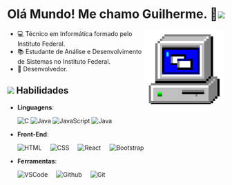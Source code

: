 # Olá Mundo! Me chamo Guilherme. 👋<img src=https://github.com/TheDudeThatCode/TheDudeThatCode/blob/master/Assets/Earth.gif width="30">

<img align="right" alt="PC GIF" src="https://github.com/TheDudeThatCode/TheDudeThatCode/blob/master/Assets/PC.gif" width="190"/>

- 💻 Técnico em Informática formado pelo Instituto Federal.
- 📚 Estudante de Análise e Desenvolvimento de Sistemas no Instituto Federal.
- 📂 Desenvolvedor.

## <img src="https://media2.giphy.com/media/QssGEmpkyEOhBCb7e1/giphy.gif?cid=ecf05e47a0n3gi1bfqntqmob8g9aid1oyj2wr3ds3mg700bl&rid=giphy.gif" width ="25"><b> Habilidades</b>

- **Linguagens**:
  
    <img src="https://cdn.jsdelivr.net/gh/devicons/devicon/icons/c/c-plain.svg" width="40" height="40" alt="C"/>
    <img src="https://cdn.jsdelivr.net/gh/devicons/devicon/icons/csharp/csharp-plain.svg" width="40" height="40" alt="Java"/>
    <img src="https://cdn.jsdelivr.net/gh/devicons/devicon/icons/javascript/javascript-plain.svg" width="40" height="40" alt="JavaScript"/>
    <img src="https://cdn.jsdelivr.net/gh/devicons/devicon/icons/javascript/javascript-plain.svg" width="40" height="40" alt="Java"/>
    &nbsp&nbsp&nbsp
    
- **Front-End**:
  
    <img src="https://cdn.jsdelivr.net/gh/devicons/devicon/icons/html5/html5-plain.svg" width="40" height="40" alt="HTML"/>
    &nbsp&nbsp&nbsp
    <img src="https://cdn.jsdelivr.net/gh/devicons/devicon/icons/css3/css3-plain.svg" width="40" height="40" alt="CSS"/>
    &nbsp&nbsp&nbsp
    <img src="https://cdn.jsdelivr.net/gh/devicons/devicon/icons/react/react-original.svg" width="40" height="40" alt="React"/>
    &nbsp&nbsp&nbsp
    <img src="https://cdn.jsdelivr.net/gh/devicons/devicon/icons/bootstrap/bootstrap-plain.svg" width="40" height="40" alt="Bootstrap" />

- **Ferramentas**:

    <img src="https://cdn.jsdelivr.net/gh/devicons/devicon/icons/vscode/vscode-original.svg" width="40" height="40" alt="VSCode"/>
    &nbsp&nbsp&nbsp
    <img src="https://cdn.jsdelivr.net/gh/devicons/devicon/icons/github/github-original.svg" width="40" height="40" alt="Github"/>
    &nbsp&nbsp&nbsp
    <img src="https://cdn.jsdelivr.net/gh/devicons/devicon/icons/git/git-original.svg" width="40" height="40" alt="Git"/>
    &nbsp&nbsp&nbsp

